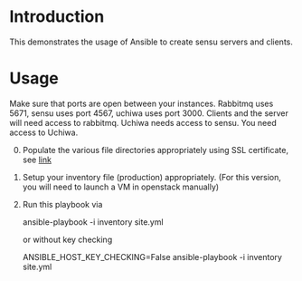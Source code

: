 # Introduction

This demonstrates the usage of Ansible to create sensu servers and clients. 

# Usage

Make sure that ports are open between your instances. Rabbitmq uses 5671, sensu uses port 4567, uchiwa uses port 3000. 
Clients and the server will need access to rabbitmq. Uchiwa needs access to sensu. You need access to Uchiwa. 

0. Populate the various file directories appropriately using SSL certificate, see [link](http://sensuapp.org/docs/latest/certificates)
1. Setup your inventory file (production) appropriately.  (For this version, you will need to launch a VM in openstack manually)
2. Run this playbook via

    ansible-playbook -i inventory site.yml

   or without key checking

    ANSIBLE_HOST_KEY_CHECKING=False  ansible-playbook -i inventory site.yml


